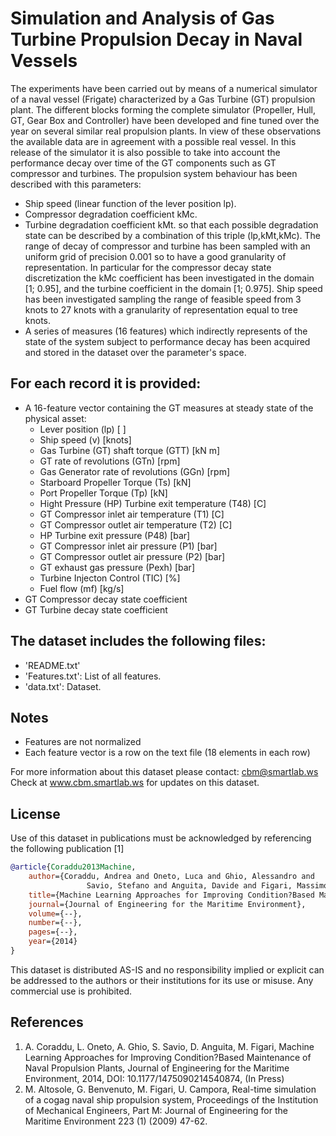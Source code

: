 # Simulation and Analysis of Gas Turbine Propulsion Decay in Naval Vessels

The experiments have been carried out by means of a numerical simulator of a naval vessel (Frigate) characterized by a Gas Turbine (GT) propulsion plant. The different blocks forming the complete simulator (Propeller, Hull, GT, Gear Box and Controller) have been developed and fine tuned over the year on several similar real propulsion plants. In view of these observations the available data are in agreement with a possible real vessel.
In this release of the simulator it is also possible to take into account the performance decay over time of the GT components such as GT compressor and turbines.
The propulsion system behaviour has been described with this parameters:
- Ship speed (linear function of the lever position lp).
- Compressor degradation coefficient kMc.
- Turbine degradation coefficient kMt.
so that each possible degradation state can be described by a combination of this triple (lp,kMt,kMc).
The range of decay of compressor and turbine has been sampled with an uniform grid of precision 0.001 so to have a good granularity of representation.
In particular for the compressor decay state discretization the kMc coefficient has been investigated in the domain [1; 0.95], and the turbine coefficient in the domain [1; 0.975].
Ship speed has been investigated sampling the range of feasible speed from 3 knots to 27 knots with a granularity of representation equal to tree knots.
- A series of measures (16 features) which indirectly represents of the state of the system subject to performance decay has been acquired and stored in the dataset over the parameter's space.

## For each record it is provided:

- A 16-feature vector containing the GT measures at steady state of the physical asset:
    - Lever position (lp) [ ]
    - Ship speed (v) [knots]
    - Gas Turbine (GT) shaft torque (GTT) [kN m]
    -  GT rate of revolutions (GTn) [rpm]
    - Gas Generator rate of revolutions (GGn) [rpm]
    - Starboard Propeller Torque (Ts) [kN]
    - Port Propeller Torque (Tp) [kN]
    - Hight Pressure (HP) Turbine exit temperature (T48) [C]
    - GT Compressor inlet air temperature (T1) [C]
    - GT Compressor outlet air temperature (T2) [C]
    - HP Turbine exit pressure (P48) [bar]
    - GT Compressor inlet air pressure (P1) [bar]
    - GT Compressor outlet air pressure (P2) [bar]
    - GT exhaust gas pressure (Pexh) [bar]
    - Turbine Injecton Control (TIC) [%]
    - Fuel flow (mf) [kg/s]
- GT Compressor decay state coefficient
- GT Turbine decay state coefficient

## The dataset includes the following files:

- 'README.txt'
- 'Features.txt': List of all features.
- 'data.txt': Dataset.


## Notes
- Features are not normalized
- Each feature vector is a row on the text file (18 elements in each row)

For more information about this dataset please contact: cbm@smartlab.ws
Check at www.cbm.smartlab.ws for updates on this dataset.

## License

Use of this dataset in publications must be acknowledged by referencing the following publication [1] 

```bibtex
@article{Coraddu2013Machine,
    author={Coraddu, Andrea and Oneto, Luca and Ghio, Alessandro and 
                 Savio, Stefano and Anguita, Davide and Figari, Massimo},
    title={Machine Learning Approaches for Improving Condition?Based Maintenance of Naval Propulsion Plants},
    journal={Journal of Engineering for the Maritime Environment},
    volume={--},
    number={--},
    pages={--},
    year={2014}
}
```

This dataset is distributed AS-IS and no responsibility implied or explicit can be addressed to the authors or their institutions for its use or misuse. Any commercial use is prohibited.

## References

1. A. Coraddu, L. Oneto, A. Ghio, S. Savio, D. Anguita, M. Figari, Machine Learning Approaches for Improving Condition?Based Maintenance of Naval Propulsion Plants, Journal of Engineering for the Maritime Environment, 2014, DOI: 10.1177/1475090214540874, (In Press)
1. M. Altosole, G. Benvenuto, M. Figari, U. Campora, Real-time simulation of a cogag naval ship propulsion system, Proceedings of the Institution of Mechanical Engineers, Part M: Journal of Engineering for the Maritime Environment 223 (1) (2009) 47-62.
